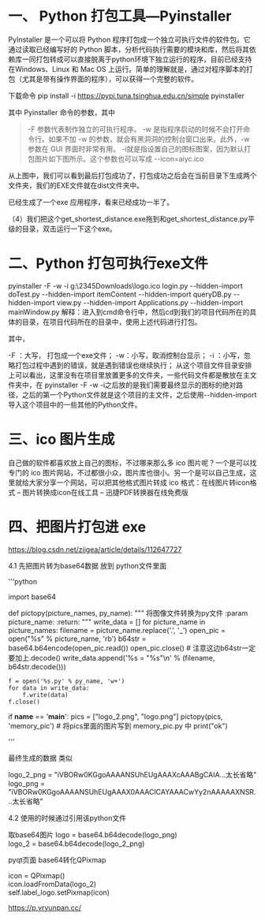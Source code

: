 # 一、 Python 打包工具—Pyinstaller
PyInstaller 是一个可以将 Python 程序打包成一个独立可执行文件的软件包。它通过读取已经编写好的 Python 脚本，分析代码执行需要的模块和库，然后将其依赖库一同打包转成可以直接脱离于python环境下独立运行的程序，目前已经支持 在Windows、Linux 和 Mac OS 上运行。简单的理解就是，通过对程序脚本的打包（尤其是带有操作界面的程序），可以获得一个完整的软件。

下载命令
pip install -i https://pypi.tuna.tsinghua.edu.cn/simple pyinstaller

其中 Pyinstaller 命令的参数，其中

>-F 参数代表制作独立的可执行程序。
>-w 是指程序启动的时候不会打开命令行。如果不加 -w 的参数，就会有黑洞洞的控制台窗口出来。此外，-w 参数在 GUI 界面时非常有用。
>-i就是指设置自己的图标图案，因为默认打包图片如下图所示。这个参数也可以写成 --icon=aiyc.ico

从上图中，我们可以看到最后打包成功了，打包成功之后会在当前目录下生成两个文件夹，我们的EXE文件就在dist文件夹中。

已经生成了一个exe 应用程序，看来已经成功一半了。

（4）我们把这个get_shortest_distance.exe拖到和get_shortest_distance.py平级的目录，双击运行一下这个exe。

# 二、Python 打包可执行exe文件


pyinstaller -F -w -i g:\2345Downloads\logo.ico login.py 
--hidden-import doTest.py --hidden-import itemContent --hidden-import queryDB.py 
--hidden-import view.py --hidden-import Applications.py --hidden-import mainWindow.py
解释：进入到cmd命令行中，然后cd到我们的项目代码所在的具体的目录，在项目代码所在的目录中，使用上述代码进行打包。

其中，

-F ：大写，  打包成一个exe文件；
-w：小写，取消控制台显示；
-i  ：小写，忽略打包过程中遇到的错误，就是遇到错误也继续执行；
从这个项目文件目录安排上可以看出，这里没有在项目里放置更多的文件夹，一些代码文件都是散放在主文件夹中，在 pyinstaller -F -w -i之后放的是我们需要最终显示的图标的绝对路径，之后的第一个Python文件就是这个项目的主文件，之后使用--hidden-import导入这个项目中的一些其他的Python文件。

# 三、ico 图片生成
自己做的软件都喜欢放上自己的图标，不过哪来那么多 ico 图片呢？一个是可以找专门的 ico 图片网站，不过都很小众，图片库也很小。另一个是可以自己生成，这里就给大家分享一个网站，可以把其他格式图片转成 ico 格式：在线图片转icon格式 – 图片转换成icon在线工具 – 迅捷PDF转换器在线免费版

#  四、把图片打包进  exe 
   https://blog.csdn.net/ziigea/article/details/112647727

  4.1 先把图片转为base64数据 放到 python文件里面

'''python

import base64

def pictopy(picture_names, py_name):
    """
    将图像文件转换为py文件
    :param picture_name:
    :return:
    """
    write_data = []
    for picture_name in picture_names:
        filename = picture_name.replace('.', '_')
        open_pic = open("%s" % picture_name, 'rb')
        b64str = base64.b64encode(open_pic.read())
        open_pic.close()
        # 注意这边b64str一定要加上.decode()
        write_data.append('%s = "%s"\n' % (filename, b64str.decode()))

    f = open('%s.py' % py_name, 'w+')
    for data in write_data:
        f.write(data)
    f.close()


if __name__ == '__main__':
    pics = ["logo_2.png", "logo.png"]
    pictopy(pics, 'memory_pic')  # 将pics里面的图片写到 memory_pic.py 中
    print("ok")

'''

最终生成的数据  类似

logo_2_png = "iVBORw0KGgoAAAANSUhEUgAAAXcAAABgCAIA...太长省略"
logo_png = "iVBORw0KGgoAAAANSUhEUgAAAX0AAAClCAYAAACwYy2nAAAAAXNSR...太长省略"

4.2 使用的时候通过引用该python文件

取base64图片
logo = base64.b64decode(logo_png)<br>
logo_2 = base64.b64decode(logo_2_png)<br>

pyqt页面  base64转化QPixmap<br>

icon = QPixmap() <br>
icon.loadFromData(logo_2)<br>
self.label_logo.setPixmap(icon)

https://p.vryunpan.cc/
